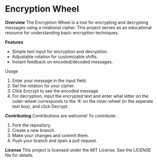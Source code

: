 # Encryption Wheel
**Overview**
The Encryption Wheel is a tool for encrypting and decrypting messages using a rotational cipher. This project serves as an educational resource for understanding basic encryption techniques.

**Features**
- Simple text input for encryption and decryption.
- Adjustable rotation for customizable shifts.
- Instant feedback on encoded/decoded messages.

Usage
1. Enter your message in the input field.
2. Set the rotation for your cipher.
3. Click Encrypt to see the encoded message.
4. For decryption, input the encrypted text and enter what letter on the outer-wheel corresponds to the 'A' on the inner-wheel (in the seperate text box), and click Decrypt.

**Contributing**
Contributions are welcome! To contribute:
1. Fork the repository.
2. Create a new branch.
3. Make your changes and commit them.
4. Push your branch and open a pull request.

**License**
This project is licensed under the MIT License. See the LICENSE file for details.
